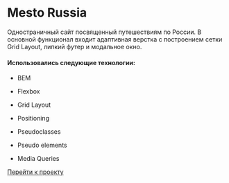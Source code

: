 # Mesto Russia

Одностраничный сайт посвященный путешествиям по России. В основной функционал входит адаптивная верстка с построением сетки Grid Layout, липкий футер и модальное окно.

#### Использовались следующие технологии:

* BEM

* Flexbox

* Grid Layout

* Positioning

* Pseudoclasses

* Pseudo elements

* Media Queries

[Перейти к проекту](https://sparcog.github.io/mesto-project/)
